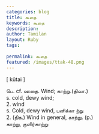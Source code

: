 ```yaml
---
categories: blog
title: கூதை
keywords: கூதை
description: 
author: Tamilan
layout: Ruby
tags: 
 
permalink: கூதை
featured: /images/ttak-48.png
---
```

  
[ kūtai ]  
  
பெ. cf. ஊதை. Wind; காற்று.(திவா.)  
s. cold, dewy wind;  
2. wind  
s. Cold, dewy wind, பனிக்கா ற்று  
2. (நிக.) Wind in general, காற்று. (p.)  
காற்று, குளிர்காற்று